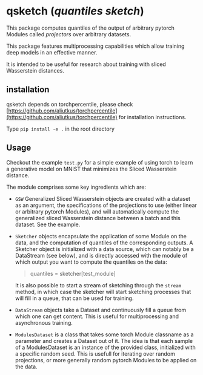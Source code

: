 # qsketch (_quantiles sketch_)
This package computes quantiles of the output of arbitrary pytorch Modules called _projectors_ over arbitrary datasets.

This package features multiprocessing capabilities which allow training deep models in an effective manner.

It is intended to be useful for research about training with sliced Wasserstein distances.


## installation
qsketch depends on torchpercentile, please check [https://github.com/aliutkus/torchpercentile](https://github.com/aliutkus/torchpercentile) for installation instructions.

Type `pip install -e .` in the root directory

## Usage

Checkout the example `test.py` for a simple example of using torch to learn a generative model
on MNIST that minimizes the Sliced Wasserstein distance.

The module comprises some key ingredients which are:
* `GSW` Generalized Sliced Wasserstein objects are created with a dataset as an argument, the specifications of the projections to use (either linear or arbitrary pytorch Modules), and will automatically compute the generalized sliced Wasserstein distance between a batch and this dataset. See the example.
* `Sketcher` objects encapsulate the application of some Module on the data, and the computation of quantiles of the corresponding outputs. A Sketcher object is initialized with a data source, which can notably be a DataStream (see below), and is directly accessed with the module of which output you want to compute the quantiles on the data:
  > quantiles = sketcher[test_module]

   It is also possible to start a stream of sketching through the `stream` method, in which case the sketcher will start sketching processes that will fill in a queue, that can be used for training.
* `DataStream` objects take a Dataset and continuously fill a queue from which one can get content. This is useful for multiprocessing and asynchronous training.
* `ModulesDataset` is a class that takes some torch Module classname as a parameter and creates a Dataset out of it. The idea is that each sample of a ModulesDataset is an instance of the provided class, initialized with a specific random seed. This is usefull for iterating over random projections, or more generally random pytorch Modules to be applied on the data.
